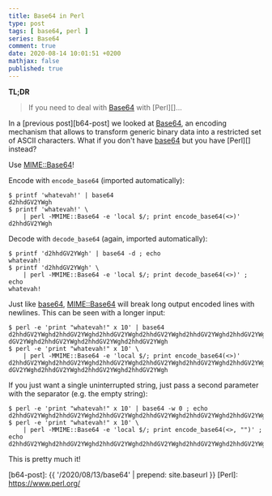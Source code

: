 ```yaml
---
title: Base64 in Perl
type: post
tags: [ base64, perl ]
series: Base64
comment: true
date: 2020-08-14 10:01:51 +0200
mathjax: false
published: true
---
```


**TL;DR**

> If you need to deal with [Base64][Base64-wp] with [Perl][]...

In a [previous post][b64-post] we looked at [Base64][Base64-wp], an encoding
mechanism that allows to transform generic binary data into a restricted
set of ASCII characters. What if you don't have [base64][] but you have
[Perl][] instead?

Use [MIME::Base64][]!

Encode with `encode_base64` (imported automatically):

```shell
$ printf 'whatevah!' | base64
d2hhdGV2YWgh
$ printf 'whatevah!' \
    | perl -MMIME::Base64 -e 'local $/; print encode_base64(<>)'
d2hhdGV2YWgh
```

Decode with `decode_base64` (again, imported automatically):

```shell
$ printf 'd2hhdGV2YWgh' | base64 -d ; echo
whatevah!
$ printf 'd2hhdGV2YWgh' \
    | perl -MMIME::Base64 -e 'local $/; print decode_base64(<>)' ; echo
whatevah!
```

Just like [base64][], [MIME::Base64][] will break long output encoded
lines with newlines. This can be seen with a longer input:

```shell
$ perl -e 'print "whatevah!" x 10' | base64
d2hhdGV2YWghd2hhdGV2YWghd2hhdGV2YWghd2hhdGV2YWghd2hhdGV2YWghd2hhdGV2YWghd2hh
dGV2YWghd2hhdGV2YWghd2hhdGV2YWghd2hhdGV2YWgh
$ perl -e 'print "whatevah!" x 10' \
    | perl -MMIME::Base64 -e 'local $/; print encode_base64(<>)'
d2hhdGV2YWghd2hhdGV2YWghd2hhdGV2YWghd2hhdGV2YWghd2hhdGV2YWghd2hhdGV2YWghd2hh
dGV2YWghd2hhdGV2YWghd2hhdGV2YWghd2hhdGV2YWgh
```

If you just want a single uninterrupted string, just pass a second
parameter with the separator (e.g. the empty string):

```shell
$ perl -e 'print "whatevah!" x 10' | base64 -w 0 ; echo
d2hhdGV2YWghd2hhdGV2YWghd2hhdGV2YWghd2hhdGV2YWghd2hhdGV2YWghd2hhdGV2YWghd2hhdGV2YWghd2hhdGV2YWghd2hhdGV2YWghd2hhdGV2YWgh
$ perl -e 'print "whatevah!" x 10' \
    | perl -MMIME::Base64 -e 'local $/; print encode_base64(<>, "")' ; echo
d2hhdGV2YWghd2hhdGV2YWghd2hhdGV2YWghd2hhdGV2YWghd2hhdGV2YWghd2hhdGV2YWghd2hhdGV2YWghd2hhdGV2YWghd2hhdGV2YWghd2hhdGV2YWgh
```

This is pretty much it!

[Base64-wp]: https://en.wikipedia.org/wiki/Base64
[MIME::Base64]: https://metacpan.org/pod/MIME::Base64
[base64]: https://linux.die.net/man/1/base64
[b64-post]: {{ '/2020/08/13/base64' | prepend: site.baseurl }}
[Perl]: https://www.perl.org/
